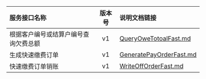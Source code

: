   
| 服务接口名称 | 版本号 | 说明文档链接 |  
| :----------------- | :-----: | :---------------- |  
| 根据客户编号或结算户编号查询欠费总额 | v1 | [QueryOweTotoalFast.md](https://github.com/Zhang-Monica/gitMd/blob/master/EpeisCust/CustFastPayServer/QueryOweTotoalFast.md) |  
| 生成快速缴费订单 | v1 | [GeneratePayOrderFast.md](https://github.com/Zhang-Monica/gitMd/blob/master/EpeisCust/CustFastPayServer/GeneratePayOrderFast.md) |  
| 快速缴费订单销账 | v1 | [WriteOffOrderFast.md](https://github.com/Zhang-Monica/gitMd/blob/master/EpeisCust/CustFastPayServer/WriteOffOrderFast.md) |  
  
